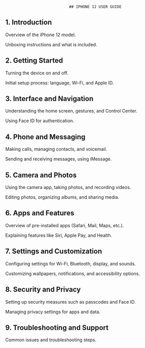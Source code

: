                                 ## IPHONE 12 USER GUIDE

## 1. Introduction
Overview of the iPhone 12 model.

Unboxing instructions and what is included.

## 2. Getting Started
Turning the device on and off.

Initial setup process: language, Wi-Fi, and Apple ID.

## 3. Interface and Navigation
Understanding the home screen, gestures, and Control Center.

Using Face ID for authentication.

## 4. Phone and Messaging
Making calls, managing contacts, and voicemail.

Sending and receiving messages, using iMessage.

## 5. Camera and Photos
Using the camera app, taking photos, and recording videos.

Editing photos, organizing albums, and sharing media.

## 6. Apps and Features
Overview of pre-installed apps (Safari, Mail, Maps, etc.).

Explaining features like Siri, Apple Pay, and Health.

## 7. Settings and Customization
Configuring settings for Wi-Fi, Bluetooth, display, and sounds.

Customizing wallpapers, notifications, and accessibility options.

## 8. Security and Privacy
Setting up security measures such as passcodes and Face ID.

Managing privacy settings for apps and data.

## 9. Troubleshooting and Support

Common issues and troubleshooting steps.

